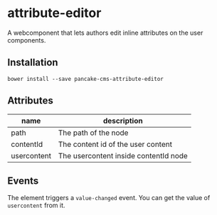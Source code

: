# attribute-editor
A webcomponent that lets authors edit inline attributes on the user components.

## Installation

```shell
bower install --save pancake-cms-attribute-editor
```

## Attributes

| name | description |
|------|-------------|
| path | The path of the node |
| contentId | The content id of the user content |
| usercontent | The usercontent inside contentId node |

## Events

The element triggers a `value-changed` event. You can get the value of `usercontent` from it.